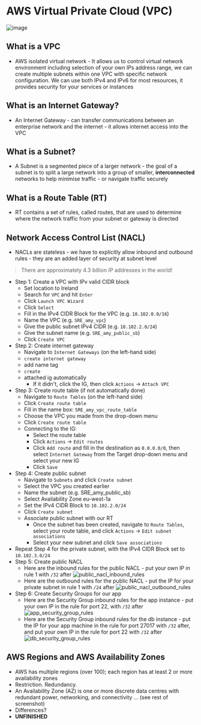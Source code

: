 # AWS Virtual Private Cloud (VPC)

![image](https://user-images.githubusercontent.com/88166874/132207816-f0b0c4c3-150a-4a52-a5c7-631592bba387.png)

## What is a VPC
- AWS isolated virtual network - It allows us to control virtual network environment including selection of your own IPs address range, we can create multiple subnets within one VPC with specific network configuration. We can use both IPv4 and IPv6 for most resources, it provides security for your services or instances  

## What is an Internet Gateway?
- An Internet Gateway - can transfer communications between an enterprise network and the internet - it allows internet access into the VPC  

## What is a Subnet?
- A Subnet is a segmented piece of a larger network - the goal of a subnet is to split a large network into a group of smaller, **interconnected** networks to help minimise traffic - or navigate traffic securely  

## What is a Route Table (RT)
- RT contains a set of rules, called routes, that are used to determine where the network traffic from your subnet or gateway is directed  

## Network Access Control List (NACL)
- NACLs are stateless - we have to explicitly allow inbound and outbound rules - they are an added layer of security at subnet level  

> There are approximately 4.3 billion IP addresses in the world!  

- Step 1: Create a VPC with IPv valid CIDR block
  - Set location to Ireland
  - Search for `VPC` and hit `Enter`
  - Click `Launch VPC Wizard`
  - Click `Select`
  - Fill in the IPv4 CIDR Block for the VPC (e.g. `10.102.0.0/16`)
  - Name the VPC (e.g. `SRE_amy_vpc`)
  - Give the public subnet IPv4 CIDR (e.g. `10.102.2.0/24`)
  - Give the subnet name (e.g. `SRE_amy_public_sb`)
  - Click `Create VPC`
- Step 2: Create internet gateway
  - Navigate to `Internet Gateways` (on the left-hand side)
  - `create internet gateway`
  - add name tag
  - `create`
  - attached ig automatically
    - If it didn't, click the IG, then click `Actions` -> `Attach VPC`
- Step 3: Create route table (if not automatically done)
  - Navigate to `Route Tables` (on the left-hand side)
  - Click `Create route table`
  - Fill in the name box: `SRE_amy_vpc_route_table`
  - Choose the VPC you made from the drop-down menu
  - Click `Create route table`
  - Connecting to the IG:
    - Select the route table
    - Click `Actions` -> `Edit routes`
    - Click `Add route` and fill in the destination as `0.0.0.0/0`, then select `Internet Gateway` from the Target drop-down menu and select your new IG
    - Click `Save`
- Step 4: Create public subnet
  - Navigate to `Subnets` and click `Create subnet`
  - Select the VPC you created earlier
  - Name the subnet (e.g. SRE_amy_public_sb)
  - Select Availability Zone eu-west-1a
  - Set the IPv4 CIDR Block to `10.102.2.0/24`
  - Click `Create subnet`
  - Associate public subnet with our RT
    - Once the subnet has been created, navigate to `Route Tables`, select your route table, and click `Actions` -> `Edit subnet associations`
    - Select your new subnet and click `Save associations`
- Repeat Step 4 for the private subnet, with the IPv4 CIDR Block set to `10.102.3.0/24`
- Step 5: Create public NACL
  - Here are the inbound rules for the public NACL - put your own IP in rule 1 with `/32` after
![public_nacl_inbound_rules](https://user-images.githubusercontent.com/88166874/132323496-3b94c814-21ec-4d75-94e7-4daeeed0e249.jpg)
  - Here are the outbound rules for the public NACL - put the IP for your private subnet in rule 1 with `/24` after
![public_nacl_outbound_rules](https://user-images.githubusercontent.com/88166874/132323508-c356f68a-2b94-4fd9-9f23-c1f271796bb9.PNG)
- Step 6: Create Security Groups for our app
  - Here are the Security Group inbound rules for the app instance - put your own IP in the rule for port 22, with `/32` after
![app_security_group_rules](https://user-images.githubusercontent.com/88166874/132345857-6367d4d7-bc32-47ca-b2d2-8f4697b25d64.jpg)
  - Here are the Security Group inbound rules for the db instance - put the IP for your app machine in the rule for port 27017 with `/32` after, and put your own IP in the rule for port 22 with `/32` after
 ![db_security_group_rules](https://user-images.githubusercontent.com/88166874/132345001-99f5cefc-0079-48ad-936d-f47676c4e3f5.jpg)


## AWS Regions and AWS Availability Zones
- AWS has multiple regions (over 100); each region has at least 2 or more availability zones
- Restriction. Redundancy. 
- An Availability Zone (AZ) is one or more discrete data centres with redundant power, networking, and connectivity ... (see rest of screenshot)
- Differences?
- **UNFINISHED**
